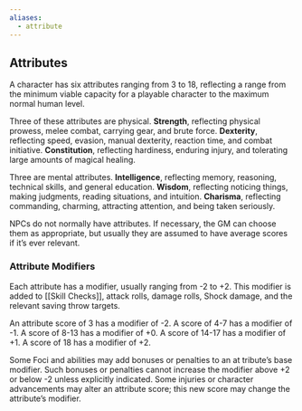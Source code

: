 ```yaml
---
aliases:
  - attribute
---
```

## Attributes
A character has six attributes ranging from 3 to 18, reflecting a range from the minimum viable capacity for a playable character to the maximum normal human level. 

Three of these attributes are physical. 
**Strength**, reflecting physical prowess, melee combat, carrying gear, and brute force. 
**Dexterity**, reflecting speed, evasion, manual dexterity, reaction time, and combat initiative. **Constitution**, reflecting hardiness, enduring injury, and tolerating large amounts of magical healing. 

Three are mental attributes. 
**Intelligence**, reflecting memory, reasoning, technical skills, and general education. 
**Wisdom**, reflecting noticing things, making judgments, reading situations, and intuition. 
**Charisma**, reflecting commanding, charming, attracting attention, and being taken seriously. 

NPCs do not normally have attributes. If necessary, the GM can choose them as appropriate, but usually they are assumed to have average scores if it’s ever relevant.
### Attribute Modifiers
Each attribute has a modifier, usually ranging from -2 to +2. This modifier is added to [[Skill Checks]], attack rolls, damage rolls, Shock damage, and the relevant saving throw targets. 

An attribute score of 3 has a modifier of -2. A score of 4-7 has a modifier of -1. A score of 8-13 has a modifier of +0. A score of 14-17 has a modifier of +1. A score of 18 has a modifier of +2. 

Some Foci and abilities may add bonuses or penalties to an at tribute’s base modifier. Such bonuses or penalties cannot increase the modifier above +2 or below -2 unless explicitly indicated. Some injuries or character advancements may alter an attribute score; this new score may change the attribute’s modifier.